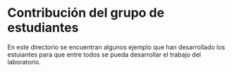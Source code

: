 # Contribución del grupo de estudiantes

En este directorio se encuentran algunos ejemplo que han desarrollado los estuiantes para que entre todos se pueda desarrollar el trabajo del laboratorio.
